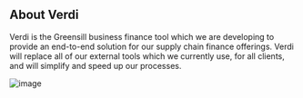 ## About Verdi

Verdi is the Greensill business finance tool which we are developing to provide an end-to-end solution for our supply chain finance offerings. Verdi will replace all of our external tools which we currently use, for all clients, and will simplify and speed up our processes.

![image](./assets/help/media/VerdiDashboard02022021.png)
